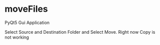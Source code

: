 # moveFiles
PyQt5 Gui Application 


Select Source and Destination Folder and Select Move. Right now Copy is not working

